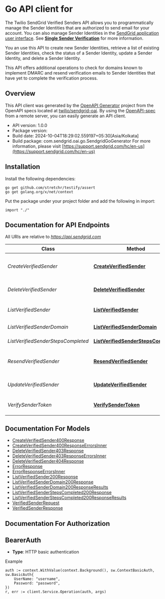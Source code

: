 # Go API client for 

The Twilio SendGrid Verified Senders API allows you to programmatically manage the Sender Identities that are authorized to send email for your account. You can also manage Sender Identities in the [SendGrid application user interface](https://app.sendgrid.com/settings/sender_auth). See [**Single Sender Verification**](https://sendgrid.com/docs/ui/sending-email/sender-verification/) for more information.

You an use this API to create new Sender Identities, retrieve a list of existing Sender Identities, check the status of a Sender Identity, update a Sender Identity, and delete a Sender Identity.

This API offers additional operations to check for domains known to implement DMARC and resend verification emails to Sender Identities that have yet to complete the verification process.

## Overview
This API client was generated by the [OpenAPI Generator](https://openapi-generator.tech) project from the OpenAPI specs located at [twilio/sendgrid-oai](https://github.com/twilio/sendgrid-oai/tree/main/spec).  By using the [OpenAPI-spec](https://www.openapis.org/) from a remote server, you can easily generate an API client.

- API version: 1.0.0
- Package version: 
- Build date: 2024-10-04T18:29:02.559197+05:30[Asia/Kolkata]
- Build package: com.sendgrid.oai.go.SendgridGoGenerator
For more information, please visit [https://support.sendgrid.com/hc/en-us](https://support.sendgrid.com/hc/en-us)

## Installation

Install the following dependencies:

```shell
go get github.com/stretchr/testify/assert
go get golang.org/x/net/context
```

Put the package under your project folder and add the following in import:

```golang
import "./"
```

## Documentation for API Endpoints

All URIs are relative to *https://api.sendgrid.com*

Class | Method | HTTP request | Description
------------ | ------------- | ------------- | -------------
*CreateVerifiedSender* | [**CreateVerifiedSender**](docs/CreateVerifiedSender.md#createverifiedsender) | **Post** /v3/verified_senders | Create Verified Sender Request
*DeleteVerifiedSender* | [**DeleteVerifiedSender**](docs/DeleteVerifiedSender.md#deleteverifiedsender) | **Delete** /v3/verified_senders/{Id} | Delete Verified Sender
*ListVerifiedSender* | [**ListVerifiedSender**](docs/ListVerifiedSender.md#listverifiedsender) | **Get** /v3/verified_senders | Get All Verified Senders
*ListVerifiedSenderDomain* | [**ListVerifiedSenderDomain**](docs/ListVerifiedSenderDomain.md#listverifiedsenderdomain) | **Get** /v3/verified_senders/domains | Domain Warn List
*ListVerifiedSenderStepsCompleted* | [**ListVerifiedSenderStepsCompleted**](docs/ListVerifiedSenderStepsCompleted.md#listverifiedsenderstepscompleted) | **Get** /v3/verified_senders/steps_completed | Completed Steps
*ResendVerifiedSender* | [**ResendVerifiedSender**](docs/ResendVerifiedSender.md#resendverifiedsender) | **Post** /v3/verified_senders/resend/{Id} | Resend Verified Sender Request
*UpdateVerifiedSender* | [**UpdateVerifiedSender**](docs/UpdateVerifiedSender.md#updateverifiedsender) | **Patch** /v3/verified_senders/{Id} | Edit Verified Sender
*VerifySenderToken* | [**VerifySenderToken**](docs/VerifySenderToken.md#verifysendertoken) | **Get** /v3/verified_senders/verify/{Token} | Verify Sender Request


## Documentation For Models

 - [CreateVerifiedSender400Response](CreateVerifiedSender400Response.md)
 - [CreateVerifiedSender400ResponseErrorsInner](CreateVerifiedSender400ResponseErrorsInner.md)
 - [DeleteVerifiedSender403Response](DeleteVerifiedSender403Response.md)
 - [DeleteVerifiedSender403ResponseErrorsInner](DeleteVerifiedSender403ResponseErrorsInner.md)
 - [DeleteVerifiedSender404Response](DeleteVerifiedSender404Response.md)
 - [ErrorResponse](ErrorResponse.md)
 - [ErrorResponseErrorsInner](ErrorResponseErrorsInner.md)
 - [ListVerifiedSender200Response](ListVerifiedSender200Response.md)
 - [ListVerifiedSenderDomain200Response](ListVerifiedSenderDomain200Response.md)
 - [ListVerifiedSenderDomain200ResponseResults](ListVerifiedSenderDomain200ResponseResults.md)
 - [ListVerifiedSenderStepsCompleted200Response](ListVerifiedSenderStepsCompleted200Response.md)
 - [ListVerifiedSenderStepsCompleted200ResponseResults](ListVerifiedSenderStepsCompleted200ResponseResults.md)
 - [VerifiedSenderRequest](VerifiedSenderRequest.md)
 - [VerifiedSenderResponse](VerifiedSenderResponse.md)


## Documentation For Authorization



## BearerAuth

- **Type**: HTTP basic authentication

Example

```golang
auth := context.WithValue(context.Background(), sw.ContextBasicAuth, sw.BasicAuth{
    UserName: "username",
    Password: "password",
})
r, err := client.Service.Operation(auth, args)
```

